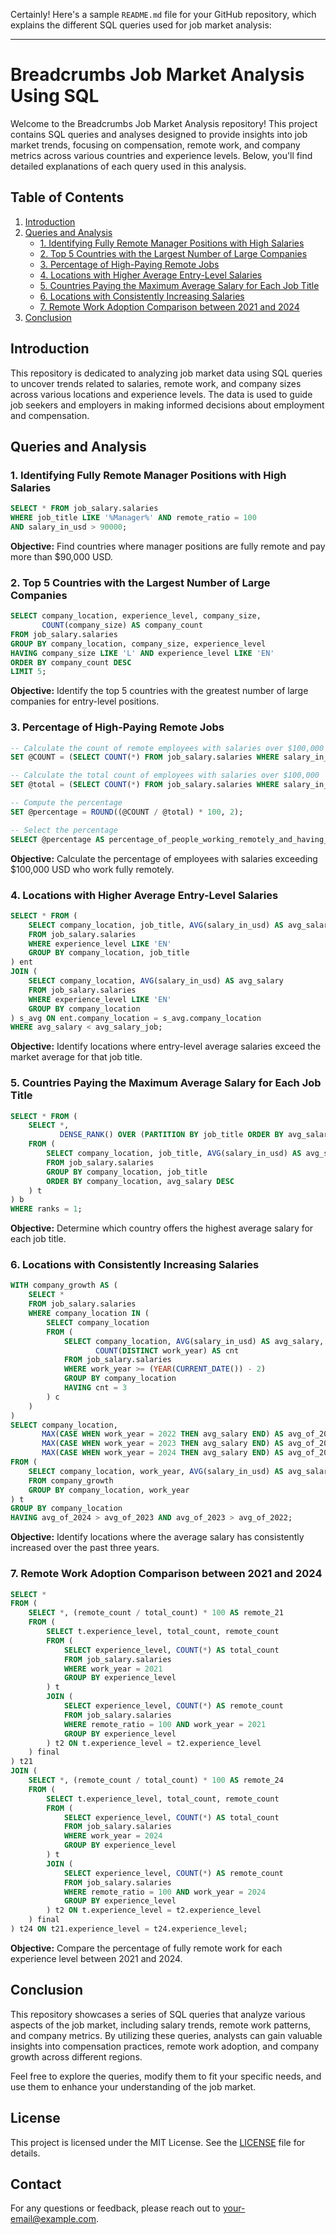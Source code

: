 Certainly! Here's a sample `README.md` file for your GitHub repository, which explains the different SQL queries used for job market analysis:

---

# Breadcrumbs Job Market Analysis Using SQL

Welcome to the Breadcrumbs Job Market Analysis repository! This project contains SQL queries and analyses designed to provide insights into job market trends, focusing on compensation, remote work, and company metrics across various countries and experience levels. Below, you'll find detailed explanations of each query used in this analysis.

## Table of Contents

1. [Introduction](#introduction)
2. [Queries and Analysis](#queries-and-analysis)
   - [1. Identifying Fully Remote Manager Positions with High Salaries](#1-identifying-fully-remote-manager-positions-with-high-salaries)
   - [2. Top 5 Countries with the Largest Number of Large Companies](#2-top-5-countries-with-the-largest-number-of-large-companies)
   - [3. Percentage of High-Paying Remote Jobs](#3-percentage-of-high-paying-remote-jobs)
   - [4. Locations with Higher Average Entry-Level Salaries](#4-locations-with-higher-average-entry-level-salaries)
   - [5. Countries Paying the Maximum Average Salary for Each Job Title](#5-countries-paying-the-maximum-average-salary-for-each-job-title)
   - [6. Locations with Consistently Increasing Salaries](#6-locations-with-consistently-increasing-salaries)
   - [7. Remote Work Adoption Comparison between 2021 and 2024](#7-remote-work-adoption-comparison-between-2021-and-2024)
3. [Conclusion](#conclusion)

## Introduction

This repository is dedicated to analyzing job market data using SQL queries to uncover trends related to salaries, remote work, and company sizes across various locations and experience levels. The data is used to guide job seekers and employers in making informed decisions about employment and compensation.

## Queries and Analysis

### 1. Identifying Fully Remote Manager Positions with High Salaries

```sql
SELECT * FROM job_salary.salaries  
WHERE job_title LIKE '%Manager%' AND remote_ratio = 100 
AND salary_in_usd > 90000;
```

**Objective:** Find countries where manager positions are fully remote and pay more than $90,000 USD.

### 2. Top 5 Countries with the Largest Number of Large Companies

```sql
SELECT company_location, experience_level, company_size,
       COUNT(company_size) AS company_count 
FROM job_salary.salaries
GROUP BY company_location, company_size, experience_level
HAVING company_size LIKE 'L' AND experience_level LIKE 'EN'
ORDER BY company_count DESC
LIMIT 5;
```

**Objective:** Identify the top 5 countries with the greatest number of large companies for entry-level positions.

### 3. Percentage of High-Paying Remote Jobs

```sql
-- Calculate the count of remote employees with salaries over $100,000
SET @COUNT = (SELECT COUNT(*) FROM job_salary.salaries WHERE salary_in_usd > 100000 AND remote_ratio = 100);

-- Calculate the total count of employees with salaries over $100,000
SET @total = (SELECT COUNT(*) FROM job_salary.salaries WHERE salary_in_usd > 100000);

-- Compute the percentage
SET @percentage = ROUND((@COUNT / @total) * 100, 2);

-- Select the percentage
SELECT @percentage AS percentage_of_people_working_remotely_and_having_salary_over_100000_usd;
```

**Objective:** Calculate the percentage of employees with salaries exceeding $100,000 USD who work fully remotely.

### 4. Locations with Higher Average Entry-Level Salaries

```sql
SELECT * FROM (
    SELECT company_location, job_title, AVG(salary_in_usd) AS avg_salary_job
    FROM job_salary.salaries
    WHERE experience_level LIKE 'EN'
    GROUP BY company_location, job_title
) ent 
JOIN (
    SELECT company_location, AVG(salary_in_usd) AS avg_salary
    FROM job_salary.salaries
    WHERE experience_level LIKE 'EN'
    GROUP BY company_location
) s_avg ON ent.company_location = s_avg.company_location
WHERE avg_salary < avg_salary_job;
```

**Objective:** Identify locations where entry-level average salaries exceed the market average for that job title.

### 5. Countries Paying the Maximum Average Salary for Each Job Title

```sql
SELECT * FROM (
    SELECT *,
           DENSE_RANK() OVER (PARTITION BY job_title ORDER BY avg_salary DESC) AS ranks 
    FROM (
        SELECT company_location, job_title, AVG(salary_in_usd) AS avg_salary
        FROM job_salary.salaries
        GROUP BY company_location, job_title
        ORDER BY company_location, avg_salary DESC
    ) t
) b
WHERE ranks = 1;
```

**Objective:** Determine which country offers the highest average salary for each job title.

### 6. Locations with Consistently Increasing Salaries

```sql
WITH company_growth AS (
    SELECT *  
    FROM job_salary.salaries
    WHERE company_location IN (
        SELECT company_location 
        FROM (
            SELECT company_location, AVG(salary_in_usd) AS avg_salary, 
                   COUNT(DISTINCT work_year) AS cnt
            FROM job_salary.salaries
            WHERE work_year >= (YEAR(CURRENT_DATE()) - 2)
            GROUP BY company_location
            HAVING cnt = 3
        ) c
    )
)
SELECT company_location,
       MAX(CASE WHEN work_year = 2022 THEN avg_salary END) AS avg_of_2022,
       MAX(CASE WHEN work_year = 2023 THEN avg_salary END) AS avg_of_2023,
       MAX(CASE WHEN work_year = 2024 THEN avg_salary END) AS avg_of_2024
FROM (
    SELECT company_location, work_year, AVG(salary_in_usd) AS avg_salary 
    FROM company_growth 
    GROUP BY company_location, work_year
) t  
GROUP BY company_location
HAVING avg_of_2024 > avg_of_2023 AND avg_of_2023 > avg_of_2022;
```

**Objective:** Identify locations where the average salary has consistently increased over the past three years.

### 7. Remote Work Adoption Comparison between 2021 and 2024

```sql
SELECT * 
FROM (
    SELECT *, (remote_count / total_count) * 100 AS remote_21 
    FROM (
        SELECT t.experience_level, total_count, remote_count 
        FROM (
            SELECT experience_level, COUNT(*) AS total_count 
            FROM job_salary.salaries 
            WHERE work_year = 2021 
            GROUP BY experience_level
        ) t
        JOIN (
            SELECT experience_level, COUNT(*) AS remote_count  
            FROM job_salary.salaries 
            WHERE remote_ratio = 100 AND work_year = 2021 
            GROUP BY experience_level
        ) t2 ON t.experience_level = t2.experience_level
    ) final
) t21 
JOIN (
    SELECT *, (remote_count / total_count) * 100 AS remote_24 
    FROM (
        SELECT t.experience_level, total_count, remote_count 
        FROM (
            SELECT experience_level, COUNT(*) AS total_count 
            FROM job_salary.salaries 
            WHERE work_year = 2024 
            GROUP BY experience_level
        ) t
        JOIN (
            SELECT experience_level, COUNT(*) AS remote_count  
            FROM job_salary.salaries 
            WHERE remote_ratio = 100 AND work_year = 2024 
            GROUP BY experience_level
        ) t2 ON t.experience_level = t2.experience_level
    ) final 
) t24 ON t21.experience_level = t24.experience_level;
```

**Objective:** Compare the percentage of fully remote work for each experience level between 2021 and 2024.

## Conclusion

This repository showcases a series of SQL queries that analyze various aspects of the job market, including salary trends, remote work patterns, and company metrics. By utilizing these queries, analysts can gain valuable insights into compensation practices, remote work adoption, and company growth across different regions.

Feel free to explore the queries, modify them to fit your specific needs, and use them to enhance your understanding of the job market.

## License

This project is licensed under the MIT License. See the [LICENSE](LICENSE) file for details.

## Contact

For any questions or feedback, please reach out to [your-email@example.com](mailto:kunal15cr@gmail.com).
